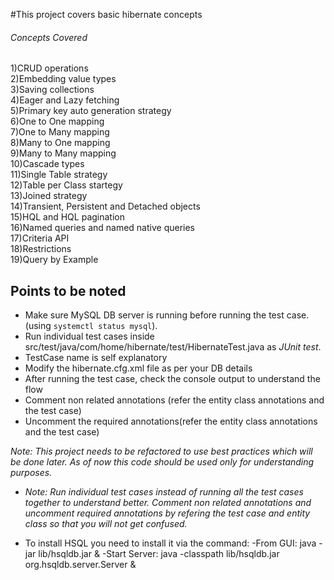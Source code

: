 #This project covers basic hibernate concepts

###### Concepts Covered

1)CRUD operations  
2)Embedding value types  
3)Saving collections    
4)Eager and Lazy fetching  
5)Primary key auto generation strategy  
6)One to One mapping    
7)One to Many mapping     
8)Many to One mapping    
9)Many to Many mapping  
10)Cascade types  
11)Single Table strategy     
12)Table per Class startegy  
13)Joined strategy    
14)Transient, Persistent and Detached objects   
15)HQL and HQL pagination  
16)Named queries and named native queries    
17)Criteria API  
18)Restrictions  
19)Query by Example  


## Points to be noted

* Make sure MySQL DB server is running before running the test case. (using `systemctl status mysql`).
* Run individual test cases inside src/test/java/com/home/hibernate/test/HibernateTest.java as *JUnit test*.  
* TestCase name is self explanatory  
* Modify the hibernate.cfg.xml file as per your DB details  
* After running the test case, check the console output to understand the flow  
* Comment non related annotations (refer the entity class annotations and the test case)
* Uncomment the required annotations(refer the entity class annotations and the test case)

*Note: This project needs to be refactored to use best practices which will be done later. As of now this code should be used only for understanding purposes.*




* *Note: Run individual test cases instead of running all the test cases together to understand better. Comment non related annotations and uncomment required annotations by refering the test case and entity class so that you will not get confused.*  
 

* To install HSQL you need to install it via the command:
   -From GUI:
	 java -jar lib/hsqldb.jar &
   -Start Server:
	 java -classpath lib/hsqldb.jar org.hsqldb.server.Server &


